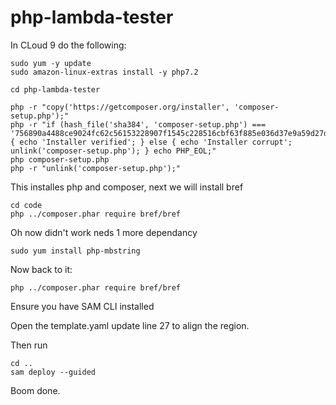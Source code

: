 # php-lambda-tester

In CLoud 9 do the following:

```
sudo yum -y update
sudo amazon-linux-extras install -y php7.2

cd php-lambda-tester

php -r "copy('https://getcomposer.org/installer', 'composer-setup.php');"
php -r "if (hash_file('sha384', 'composer-setup.php') === '756890a4488ce9024fc62c56153228907f1545c228516cbf63f885e036d37e9a59d27d63f46af1d4d07ee0f76181c7d3') { echo 'Installer verified'; } else { echo 'Installer corrupt'; unlink('composer-setup.php'); } echo PHP_EOL;"
php composer-setup.php
php -r "unlink('composer-setup.php');"
```

This installes php and composer, next we will install bref

```
cd code
php ../composer.phar require bref/bref
```

Oh now didn't work neds 1 more dependancy
```
sudo yum install php-mbstring
```

Now back to it:  
```
php ../composer.phar require bref/bref
```

Ensure you have SAM CLI installed

Open the template.yaml update line 27 to align the region.

Then run

```
cd ..
sam deploy --guided
```

Boom done.
